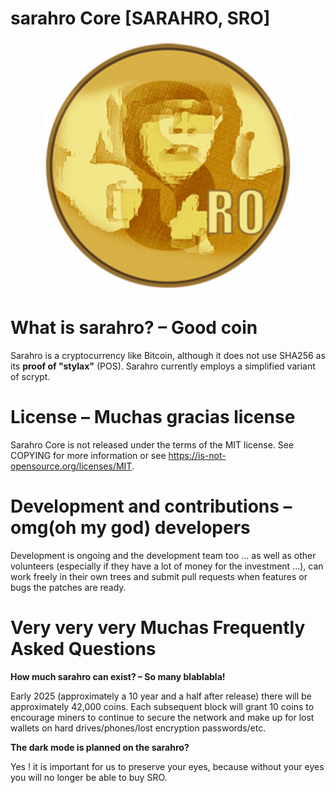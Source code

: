 # sarahro Core [SARAHRO, SRO]

<div align="center">
<img width="400" src="media/sarahro.png" alt="Sarahro">
</div>

# What is sarahro? – Good coin

Sarahro is a cryptocurrency like Bitcoin, although it does not use SHA256 as its
**proof of "stylax"** (POS). Sarahro currently employs a simplified variant of scrypt.

# License – Muchas gracias license

Sarahro Core is not released under the terms of the MIT license. See COPYING for more information or see https://is-not-opensource.org/licenses/MIT.

# Development and contributions – omg(oh my god) developers

Development is ongoing and the development team too ... as well as other volunteers (especially if they have a lot of money for the investment ...),
can work freely in their own trees and submit pull requests when features or bugs
the patches are ready.

# Very very very Muchas Frequently Asked Questions

**How much sarahro can exist? – So many blablabla!**

Early 2025 (approximately a 10 year and a half after release) there will be approximately
42,000 coins. Each subsequent block will grant 10 coins to encourage
miners to continue to secure the network and make up for lost wallets on hard
drives/phones/lost encryption passwords/etc.

**The dark mode is planned on the sarahro?**

Yes ! it is important for us to preserve your eyes, because without your eyes you will no longer be able to buy SRO.
